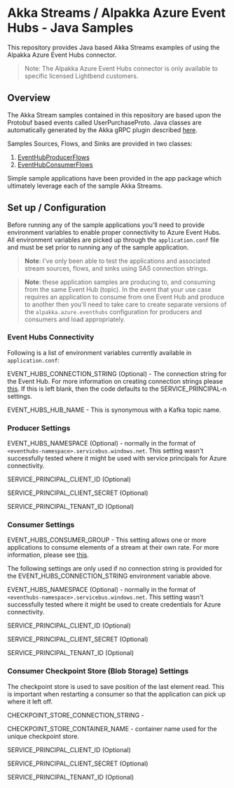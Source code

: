 # Akka Streams / Alpakka Azure Event Hubs - Java Samples

This repository provides Java based Akka Streams examples of using the Alpakka Azure Event Hubs connector.

> Note: The Alpakka Azure Event Hubs connector is only available to specific licensed Lightbend customers.

## Overview

The Akka Stream samples contained in this repository are based upon the Protobuf based events called UserPurchaseProto. Java classes are automatically generated by the Akka gRPC plugin described [here](https://doc.akka.io/docs/akka-grpc/current/).

Samples Sources, Flows, and Sinks are provided in two classes:  

1. [EventHubProducerFlows](./src/main/java/com/lightbend/streams/EventHubsProducerFlows.java)
2. [EventHubConsumerFlows](./src/main/java/com/lightbend/streams/EventHubsConsumerFlows.java)

Simple sample applications have been provided in the app package which ultimately leverage each of the sample Akka Streams.  

## Set up / Configuration

Before running any of the sample applications you'll need to provide environment variables to enable proper connectivity to Azure Event Hubs. All environment variables are picked up through the `application.conf` file and must be set prior to running any of the sample application.

> **Note**: I've only been able to test the applications and associated stream sources, flows, and sinks using SAS connection strings.

>**Note**: these application samples are producing to, and consuming from the same Event Hub (topic). In the event that your use case requires an application to consume from one Event Hub and produce to another then you'll need to take care to create separate versions of the `alpakka.azure.eventhubs` configuration for producers and consumers and load appropriately.

### Event Hubs Connectivity

Following is a list of environment variables currently available in `application.conf`:

EVENT_HUBS_CONNECTION_STRING (Optional) - The connection string for the Event Hub.
For more information on creating connection strings please [this](https://learn.microsoft.com/en-us/azure/event-hubs/event-hubs-java-get-started-send?tabs=connection-string%2Croles-azure-portal#get-the-connection-string). If this is left blank, then the code defaults to the SERVICE_PRINCIPAL-n settings.

EVENT_HUBS_HUB_NAME - This is synonymous with a Kafka topic name.

### Producer Settings

EVENT_HUBS_NAMESPACE (Optional) - normally in the format of `<eventhubs-namespace>.servicebus.windows.net`. This setting wasn't successfully tested where it might be used with service principals for Azure connectivity.

SERVICE_PRINCIPAL_CLIENT_ID (Optional)

SERVICE_PRINCIPAL_CLIENT_SECRET (Optional)

SERVICE_PRINCIPAL_TENANT_ID (Optional)

### Consumer Settings

EVENT_HUBS_CONSUMER_GROUP - This setting allows one or more applications to consume elements of a stream at their own rate. For more information, please see [this](https://learn.microsoft.com/en-us/azure/event-hubs/event-hubs-features#consumer-groups).

The following settings are only used if no connection string is provided for the EVENT_HUBS_CONNECTION_STRING environment variable above.

EVENT_HUBS_NAMESPACE (Optional) - normally in the format of `<eventhubs-namespace>.servicebus.windows.net`. This setting wasn't successfully tested where it might be used to create credentials for Azure connectivity.

SERVICE_PRINCIPAL_CLIENT_ID (Optional)

SERVICE_PRINCIPAL_CLIENT_SECRET (Optional)

SERVICE_PRINCIPAL_TENANT_ID (Optional)

### Consumer Checkpoint Store (Blob Storage) Settings

The checkpoint store is used to save position of the last element read. This is important when restarting a consumer so that the application can pick up where it left off.

CHECKPOINT_STORE_CONNECTION_STRING - 

CHECKPOINT_STORE_CONTAINER_NAME - container name used for the unique checkpoint store.

SERVICE_PRINCIPAL_CLIENT_ID (Optional)

SERVICE_PRINCIPAL_CLIENT_SECRET (Optional)

SERVICE_PRINCIPAL_TENANT_ID (Optional)
